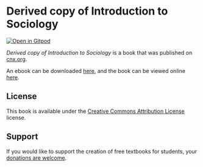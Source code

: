 # Derived copy of Introduction to Sociology

[![Open in Gitpod](https://gitpod.io/button/open-in-gitpod.svg)](https://gitpod.io/from-referrer/)

_Derived copy of Introduction to Sociology_ is a book that was published on [cnx.org](https://cnx.org/).

An ebook can be downloaded [here](https://github.com/cnx-user-books/cnxbook-derived-copy-of-introduction-to-sociology/releases/latest), and the book can be viewed online [here](https://github.com/cnx-user-books/cnxbook-derived-copy-of-introduction-to-sociology/releases/latest).

## License
This book is available under the [Creative Commons Attribution License](./LICENSE) license.

## Support
If you would like to support the creation of free textbooks for students, your [donations are welcome](https://riceconnect.rice.edu/donation/support-openstax-banner).
